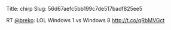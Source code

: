 Title: chirp
Slug: 56d67aefc5bb199c7de517badf825ee5

RT <a href="http://twitter.com/breko">@breko</a>: LOL Windows 1 vs Windows 8 <a href="http://t.co/qRbMVGct">http://t.co/qRbMVGct</a>
